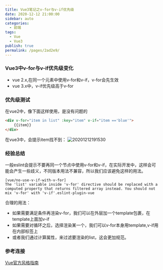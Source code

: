 ```yaml
---
title: Vue3笔记之v-for与v-if优先级
date: 2020-12-12 21:00:00
sidebar: auto
categories: 
  - 前端
tags: 
  - Vue
  - Vue3
publish: true
permalink: /pages/2ad2e9/
---
```


### Vue3中v-for与v-if优先级变化

- vue 2.x,在同一个元素中使用v-for和v-if，v-for会先生效
- vue 3.x中，v-if优先级高于v-for

### 优先级测试

在vue2中，像下面这样使用，是没有问题的
```html
<div v-for="item in list" :key="item" v-if="item =='blue'">
    {{item}}
</div>
```
在vue3中，会提示item找不到：
![20201212191530](http://picqq.oss-cn-shenzhen.aliyuncs.com//pic/md/20201212191530.png)

### 经验总结
一般eslint会提示不要再同一个节点中使用v-for和v-if，在实际开发中，这样会可能会产生一些歧义，不同版本用法不兼容，所以我们应该避免这样的用法。
```
[vue/no-use-v-if-with-v-for]
The 'list' variable inside 'v-for' directive should be replaced with a computed property that returns filtered array instead. You should not mix 'v-for' with 'v-if'.eslint-plugin-vue
```
合理的用法：
- 如果需要满足条件再渲染v-for，我们可以在外层加一个template包裹，在template上面加v-if
- 如果需要对循环之后，选择渲染某一个，我们可以v-for本身用template,v-if用在内部标签上
- 或者我们通过计算属性，来过滤要渲染的list，这会更加规范。

### 参考连接

[Vue官方风格指南](https://v3.cn.vuejs.org/style-guide)
